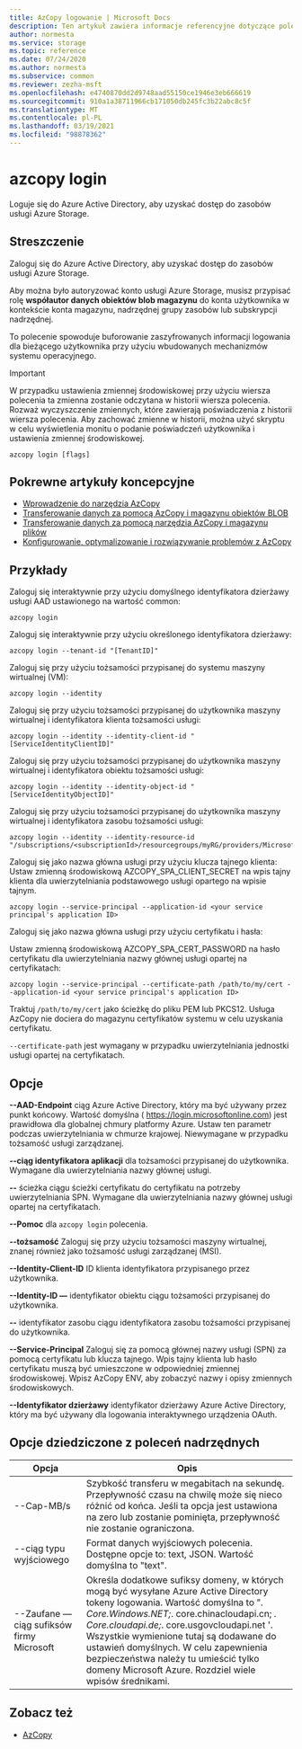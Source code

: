 ```yaml
---
title: AzCopy logowanie | Microsoft Docs
description: Ten artykuł zawiera informacje referencyjne dotyczące polecenia logowania AzCopy.
author: normesta
ms.service: storage
ms.topic: reference
ms.date: 07/24/2020
ms.author: normesta
ms.subservice: common
ms.reviewer: zezha-msft
ms.openlocfilehash: e4740870dd2d9748aad55150ce1946e3eb666619
ms.sourcegitcommit: 910a1a38711966cb171050db245fc3b22abc8c5f
ms.translationtype: MT
ms.contentlocale: pl-PL
ms.lasthandoff: 03/19/2021
ms.locfileid: "98878362"
---
```

# <a name="azcopy-login"></a>azcopy login

Loguje się do Azure Active Directory, aby uzyskać dostęp do zasobów usługi Azure Storage.

## <a name="synopsis"></a>Streszczenie

Zaloguj się do Azure Active Directory, aby uzyskać dostęp do zasobów usługi Azure Storage.

Aby można było autoryzować konto usługi Azure Storage, musisz przypisać rolę **współautor danych obiektów blob magazynu** do konta użytkownika w kontekście konta magazynu, nadrzędnej grupy zasobów lub subskrypcji nadrzędnej.

To polecenie spowoduje buforowanie zaszyfrowanych informacji logowania dla bieżącego użytkownika przy użyciu wbudowanych mechanizmów systemu operacyjnego.

> [!IMPORTANT]
> W przypadku ustawienia zmiennej środowiskowej przy użyciu wiersza polecenia ta zmienna zostanie odczytana w historii wiersza polecenia. Rozważ wyczyszczenie zmiennych, które zawierają poświadczenia z historii wiersza polecenia. Aby zachować zmienne w historii, można użyć skryptu w celu wyświetlenia monitu o podanie poświadczeń użytkownika i ustawienia zmiennej środowiskowej.

```azcopy
azcopy login [flags]
```

## <a name="related-conceptual-articles"></a>Pokrewne artykuły koncepcyjne

- [Wprowadzenie do narzędzia AzCopy](storage-use-azcopy-v10.md)
- [Transferowanie danych za pomocą AzCopy i magazynu obiektów BLOB](./storage-use-azcopy-v10.md#transfer-data)
- [Transferowanie danych za pomocą narzędzia AzCopy i magazynu plików](storage-use-azcopy-files.md)
- [Konfigurowanie, optymalizowanie i rozwiązywanie problemów z AzCopy](storage-use-azcopy-configure.md)

## <a name="examples"></a>Przykłady

Zaloguj się interaktywnie przy użyciu domyślnego identyfikatora dzierżawy usługi AAD ustawionego na wartość common:

```azcopy
azcopy login
```

Zaloguj się interaktywnie przy użyciu określonego identyfikatora dzierżawy:

```azcopy
azcopy login --tenant-id "[TenantID]"
```

Zaloguj się przy użyciu tożsamości przypisanej do systemu maszyny wirtualnej (VM):

```azcopy
azcopy login --identity
```

Zaloguj się przy użyciu tożsamości przypisanej do użytkownika maszyny wirtualnej i identyfikatora klienta tożsamości usługi:
  
```azcopy
azcopy login --identity --identity-client-id "[ServiceIdentityClientID]"
```
 
Zaloguj się przy użyciu tożsamości przypisanej do użytkownika maszyny wirtualnej i identyfikatora obiektu tożsamości usługi:

```azcopy
azcopy login --identity --identity-object-id "[ServiceIdentityObjectID]"
```

Zaloguj się przy użyciu tożsamości przypisanej do użytkownika maszyny wirtualnej i identyfikatora zasobu tożsamości usługi:
 
```azcopy
azcopy login --identity --identity-resource-id "/subscriptions/<subscriptionId>/resourcegroups/myRG/providers/Microsoft.ManagedIdentity/userAssignedIdentities/myID"
```

Zaloguj się jako nazwa główna usługi przy użyciu klucza tajnego klienta: Ustaw zmienną środowiskową AZCOPY_SPA_CLIENT_SECRET na wpis tajny klienta dla uwierzytelniania podstawowego usługi opartego na wpisie tajnym.

```azcopy
azcopy login --service-principal --application-id <your service principal's application ID>
```

Zaloguj się jako nazwa główna usługi przy użyciu certyfikatu i hasła:

Ustaw zmienną środowiskową AZCOPY_SPA_CERT_PASSWORD na hasło certyfikatu dla uwierzytelniania nazwy głównej usługi opartej na certyfikatach:

```azcopy
azcopy login --service-principal --certificate-path /path/to/my/cert --application-id <your service principal's application ID>
```

Traktuj `/path/to/my/cert` jako ścieżkę do pliku PEM lub PKCS12. Usługa AzCopy nie dociera do magazynu certyfikatów systemu w celu uzyskania certyfikatu.

`--certificate-path` jest wymagany w przypadku uwierzytelniania jednostki usługi opartej na certyfikatach.

## <a name="options"></a>Opcje

**--AAD-Endpoint** ciąg Azure Active Directory, który ma być używany przez punkt końcowy. Wartość domyślna ( https://login.microsoftonline.com) jest prawidłowa dla globalnej chmury platformy Azure. Ustaw ten parametr podczas uwierzytelniania w chmurze krajowej. Niewymagane w przypadku tożsamość usługi zarządzanej.

**--ciąg identyfikatora aplikacji** dla tożsamości przypisanej do użytkownika. Wymagane dla uwierzytelniania nazwy głównej usługi.

**--** ścieżka ciągu ścieżki certyfikatu do certyfikatu na potrzeby uwierzytelniania SPN. Wymagane dla uwierzytelniania nazwy głównej usługi opartej na certyfikatach.

**--Pomoc**   dla `azcopy login` polecenia.

**--tożsamość**   Zaloguj się przy użyciu tożsamości maszyny wirtualnej, znanej również jako tożsamość usługi zarządzanej (MSI).

**--Identity-Client-ID** ID klienta identyfikatora przypisanego przez użytkownika.

**--Identity-ID —** identyfikator obiektu ciągu tożsamości przypisanej do użytkownika.

**--** identyfikator zasobu ciągu identyfikatora zasobu tożsamości przypisanej do użytkownika.

**--Service-Principal**   Zaloguj się za pomocą głównej nazwy usługi (SPN) za pomocą certyfikatu lub klucza tajnego. Wpis tajny klienta lub hasło certyfikatu muszą być umieszczone w odpowiedniej zmiennej środowiskowej. Wpisz AzCopy ENV, aby zobaczyć nazwy i opisy zmiennych środowiskowych.

**--Identyfikator dzierżawy** identyfikator dzierżawy Azure Active Directory, który ma być używany dla logowania interaktywnego urządzenia OAuth.

## <a name="options-inherited-from-parent-commands"></a>Opcje dziedziczone z poleceń nadrzędnych

|Opcja|Opis|
|---|---|
|--Cap-MB/s|Szybkość transferu w megabitach na sekundę. Przepływność czasu na chwilę może się nieco różnić od końca. Jeśli ta opcja jest ustawiona na zero lub zostanie pominięta, przepływność nie zostanie ograniczona.|
|--ciąg typu wyjściowego|Format danych wyjściowych polecenia. Dostępne opcje to: text, JSON. Wartość domyślna to "text".|
|--Zaufane — ciąg sufiksów firmy Microsoft   |Określa dodatkowe sufiksy domeny, w których mogą być wysyłane Azure Active Directory tokeny logowania.  Wartość domyślna to "*. Core.Windows.NET;*. core.chinacloudapi.cn; *. Core.cloudapi.de;*. core.usgovcloudapi.net '. Wszystkie wymienione tutaj są dodawane do ustawień domyślnych. W celu zapewnienia bezpieczeństwa należy tu umieścić tylko domeny Microsoft Azure. Rozdziel wiele wpisów średnikami.|

## <a name="see-also"></a>Zobacz też

- [AzCopy](storage-ref-azcopy.md)
